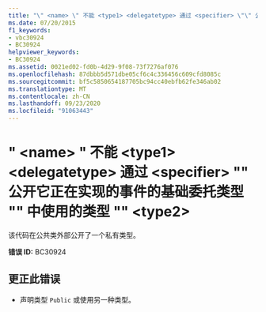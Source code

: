 ```yaml
---
title: "\" <name> \" 不能 <type1> <delegatetype> 通过 <specifier> \"\" 公开它正在实现的事件的基础委托类型 \"\" 中使用的类型 \"\" <type2>"
ms.date: 07/20/2015
f1_keywords:
- vbc30924
- BC30924
helpviewer_keywords:
- BC30924
ms.assetid: 0021ed02-fd0b-4d29-9f08-73f7276af076
ms.openlocfilehash: 87dbbb5d571dbe05cf6c4c336456c609cfd8085c
ms.sourcegitcommit: bf5c5850654187705bc94cc40ebfb62fe346ab02
ms.translationtype: MT
ms.contentlocale: zh-CN
ms.lasthandoff: 09/23/2020
ms.locfileid: "91063443"
---
```

# <a name="name-cannot-expose-type-type1-used-in-the-underlying-delegate-type-delegatetype-of-the-event-it-is-implementing-outside-the-project-through-specifier-type2"></a>" \<name> " 不能 \<type1> \<delegatetype> 通过 \<specifier> "" 公开它正在实现的事件的基础委托类型 "" 中使用的类型 "" \<type2>

该代码在公共类外部公开了一个私有类型。  
  
 **错误 ID:** BC30924  
  
## <a name="to-correct-this-error"></a>更正此错误  
  
- 声明类型 `Public` 或使用另一种类型。
